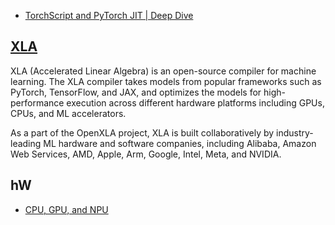 * [TorchScript and PyTorch JIT | Deep Dive](https://www.youtube.com/watch?v=2awmrMRf0dA)

 
## [XLA](https://openxla.org/xla) ##
XLA (Accelerated Linear Algebra) is an open-source compiler for machine learning. The XLA compiler takes models from popular frameworks such as PyTorch, TensorFlow, and JAX, and optimizes the models for high-performance execution across different hardware platforms including GPUs, CPUs, and ML accelerators.

As a part of the OpenXLA project, XLA is built collaboratively by industry-leading ML hardware and software companies, including Alibaba, Amazon Web Services, AMD, Apple, Arm, Google, Intel, Meta, and NVIDIA.


## hW ##

* [CPU, GPU, and NPU](https://levysoft.medium.com/cpu-gpu-and-npu-understanding-key-differences-and-their-roles-in-artificial-intelligence-2913a24d0747)
